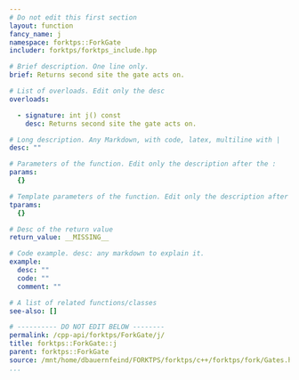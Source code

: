 ```yaml
---
# Do not edit this first section
layout: function
fancy_name: j
namespace: forktps::ForkGate
includer: forktps/forktps_include.hpp

# Brief description. One line only.
brief: Returns second site the gate acts on.

# List of overloads. Edit only the desc
overloads:

  - signature: int j() const
    desc: Returns second site the gate acts on.

# Long description. Any Markdown, with code, latex, multiline with |
desc: ""

# Parameters of the function. Edit only the description after the :
params:
  {}

# Template parameters of the function. Edit only the description after the :
tparams:
  {}

# Desc of the return value
return_value: __MISSING__

# Code example. desc: any markdown to explain it.
example:
  desc: ""
  code: ""
  comment: ""

# A list of related functions/classes
see-also: []

# ---------- DO NOT EDIT BELOW --------
permalink: /cpp-api/forktps/ForkGate/j/
title: forktps::ForkGate::j
parent: forktps::ForkGate
source: /mnt/home/dbauernfeind/FORKTPS/forktps/c++/forktps/fork/Gates.hpp
...
```


